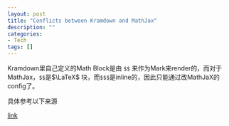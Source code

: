 ```yaml
---
layout: post
title: "Conflicts between Kramdown and MathJax"
description: ""
categories: 
- Tech
tags: []
---
```


Kramdown里自己定义的Math Block是由 `$$` 来作为Mark来render的，而对于MathJax，`$$`是$\LaTeX$ 块，而`$$$`是inline的，因此只能通过改MathJaX的config了。

具体参考以下来源

[link](http://www.lucypark.kr/blog/2013/02/25/mathjax-kramdown-and-octopress/)